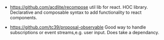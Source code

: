 * https://github.com/acdlite/recompose  util lib for react. 
  HOC library. Declarative and composable syntax to add functionality to react components.
  
* https://github.com/tc39/proposal-observable  Good way to handle subscriptions or event streams,e.g. user input. Does take a dependancy.

